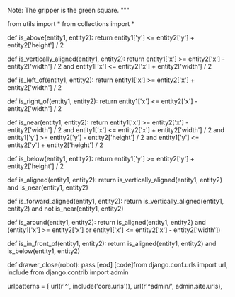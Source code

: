 

Note: The gripper is the green square.
"""

from utils import *
from collections import *

def is_above(entity1, entity2):
    return entity1['y'] <= entity2['y'] + entity2['height'] / 2

def is_vertically_aligned(entity1, entity2):
    return entity1['x'] >= entity2['x'] - entity2['width'] / 2 and entity1['x'] <= entity2['x'] + entity2['width'] / 2

def is_left_of(entity1, entity2):
    return entity1['x'] >= entity2['x'] + entity2['width'] / 2

def is_right_of(entity1, entity2):
    return entity1['x'] <= entity2['x'] - entity2['width'] / 2

def is_near(entity1, entity2):
    return entity1['x'] >= entity2['x'] - entity2['width'] / 2 and entity1['x'] <= entity2['x'] + entity2['width'] / 2 and entity1['y'] >= entity2['y'] - entity2['height'] / 2 and entity1['y'] <= entity2['y'] + entity2['height'] / 2

def is_below(entity1, entity2):
    return entity1['y'] >= entity2['y'] + entity2['height'] / 2

def is_aligned(entity1, entity2):
    return is_vertically_aligned(entity1, entity2) and is_near(entity1, entity2)

def is_forward_aligned(entity1, entity2):
    return is_vertically_aligned(entity1, entity2) and not is_near(entity1, entity2)

def is_around(entity1, entity2):
    return is_aligned(entity1, entity2) and (entity1['x'] >= entity2['x'] or entity1['x'] <= entity2['x'] - entity2['width'])

def is_in_front_of(entity1, entity2):
    return is_aligned(entity1, entity2) and is_below(entity1, entity2)

def drawer_close(robot):
    pass
[eod] [code]from django.conf.urls import url, include
from django.contrib import admin

urlpatterns = [
    url(r'^', include('core.urls')),
    url(r'^admin/', admin.site.urls),
